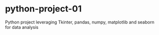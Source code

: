 # python-project-01
Python project leveraging Tkinter, pandas, numpy, matplotlib and seaborn for data analysis

